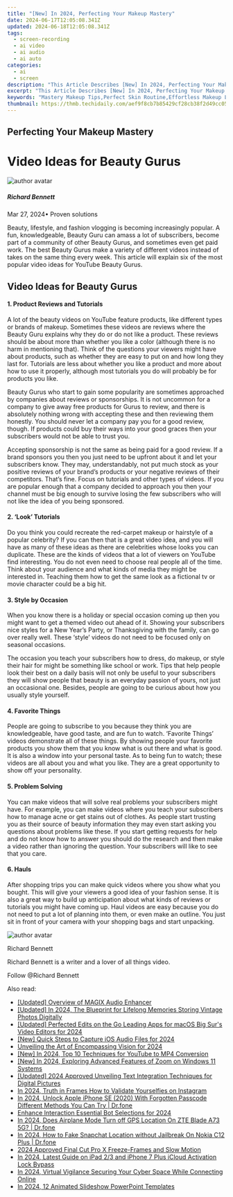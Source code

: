 ```yaml
---
title: "[New] In 2024, Perfecting Your Makeup Mastery"
date: 2024-06-17T12:05:08.341Z
updated: 2024-06-18T12:05:08.341Z
tags: 
  - screen-recording
  - ai video
  - ai audio
  - ai auto
categories: 
  - ai
  - screen
description: "This Article Describes [New] In 2024, Perfecting Your Makeup Mastery"
excerpt: "This Article Describes [New] In 2024, Perfecting Your Makeup Mastery"
keywords: "Mastery Makeup Tips,Perfect Skin Routine,Effortless Makeup Look,Makeup Artistry Basics,Flawless Makeup Techniques,Professional Beauty Hacks,Glamorous Makeup Secrets"
thumbnail: https://thmb.techidaily.com/aef9f8cb7b85429cf28cb38f2d49cc0528e1c43a7556fd8a130e20454901702b.jpg
---
```


## Perfecting Your Makeup Mastery

# Video Ideas for Beauty Gurus

![author avatar](https://images.wondershare.com/filmora/article-images/richard-bennett.jpg)

##### Richard Bennett

 Mar 27, 2024• Proven solutions

 Beauty, lifestyle, and fashion vlogging is becoming increasingly popular. A fun, knowledgeable, Beauty Guru can amass a lot of subscribers, become part of a community of other Beauty Gurus, and sometimes even get paid work. The best Beauty Gurus make a variety of different videos instead of takes on the same thing every week. This article will explain six of the most popular video ideas for YouTube Beauty Gurus.

## Video Ideas for Beauty Gurus

#### 1\. Product Reviews and Tutorials

 A lot of the beauty videos on YouTube feature products, like different types or brands of makeup. Sometimes these videos are reviews where the Beauty Guru explains why they do or do not like a product. These reviews should be about more than whether you like a color (although there is no harm in mentioning that). Think of the questions your viewers might have about products, such as whether they are easy to put on and how long they last for. Tutorials are less about whether you like a product and more about how to use it properly, although most tutorials you do will probably be for products you like.

 Beauty Gurus who start to gain some popularity are sometimes approached by companies about reviews or sponsorships. It is not uncommon for a company to give away free products for Gurus to review, and there is absolutely nothing wrong with accepting these and then reviewing them honestly. You should never let a company pay you for a good review, though. If products could buy their ways into your good graces then your subscribers would not be able to trust you.

 Accepting sponsorship is not the same as being paid for a good review. If a brand sponsors you then you just need to be upfront about it and let your subscribers know. They may, understandably, not put much stock as your positive reviews of your brand’s products or your negative reviews of their competitors. That’s fine. Focus on tutorials and other types of videos. If you are popular enough that a company decided to approach you then your channel must be big enough to survive losing the few subscribers who will not like the idea of you being sponsored.

#### 2\. ‘Look’ Tutorials

 Do you think you could recreate the red-carpet makeup or hairstyle of a popular celebrity? If you can then that is a great video idea, and you will have as many of these ideas as there are celebrities whose looks you can duplicate. These are the kinds of videos that a lot of viewers on YouTube find interesting. You do not even need to choose real people all of the time. Think about your audience and what kinds of media they might be interested in. Teaching them how to get the same look as a fictional tv or movie character could be a big hit.

#### 3\. Style by Occasion

 When you know there is a holiday or special occasion coming up then you might want to get a themed video out ahead of it. Showing your subscribers nice styles for a New Year’s Party, or Thanksgiving with the family, can go over really well. These ‘style’ videos do not need to be focused only on seasonal occasions.

 The occasion you teach your subscribers how to dress, do makeup, or style their hair for might be something like school or work. Tips that help people look their best on a daily basis will not only be useful to your subscribers they will show people that beauty is an everyday passion of yours, not just an occasional one. Besides, people are going to be curious about how you usually style yourself.

#### 4\. Favorite Things

 People are going to subscribe to you because they think you are knowledgeable, have good taste, and are fun to watch. ‘Favorite Things’ videos demonstrate all of these things. By showing people your favorite products you show them that you know what is out there and what is good. It is also a window into your personal taste. As to being fun to watch; these videos are all about you and what you like. They are a great opportunity to show off your personality.

#### 5\. Problem Solving

 You can make videos that will solve real problems your subscribers might have. For example, you can make videos where you teach your subscribers how to manage acne or get stains out of clothes. As people start trusting you as their source of beauty information they may even start asking you questions about problems like these. If you start getting requests for help and do not know how to answer you should do the research and then make a video rather than ignoring the question. Your subscribers will like to see that you care.

#### 6\. Hauls

 After shopping trips you can make quick videos where you show what you bought. This will give your viewers a good idea of your fashion sense. It is also a great way to build up anticipation about what kinds of reviews or tutorials you might have coming up. Haul videos are easy because you do not need to put a lot of planning into them, or even make an outline. You just sit in front of your camera with your shopping bags and start unpacking.

![author avatar](https://images.wondershare.com/filmora/article-images/richard-bennett.jpg)

Richard Bennett

Richard Bennett is a writer and a lover of all things video.

Follow @Richard Bennett


<ins class="adsbygoogle"
     style="display:block"
     data-ad-format="autorelaxed"
     data-ad-client="ca-pub-7571918770474297"
     data-ad-slot="1223367746"></ins>



<ins class="adsbygoogle"
     style="display:block"
     data-ad-client="ca-pub-7571918770474297"
     data-ad-slot="8358498916"
     data-ad-format="auto"
     data-full-width-responsive="true"></ins>


<span class="atpl-alsoreadstyle">Also read:</span>
<div><ul>
<li><a href="https://fox-cloud.techidaily.com/updated-overview-of-magix-audio-enhancer/"><u>[Updated] Overview of MAGIX Audio Enhancer</u></a></li>
<li><a href="https://fox-cloud.techidaily.com/updated-in-2024-the-blueprint-for-lifelong-memories-storing-vintage-photos-digitally/"><u>[Updated] In 2024, The Blueprint for Lifelong Memories  Storing Vintage Photos Digitally</u></a></li>
<li><a href="https://fox-cloud.techidaily.com/updated-perfected-edits-on-the-go-leading-apps-for-macos-big-surs-video-editors-for-2024/"><u>[Updated] Perfected Edits on the Go  Leading Apps for macOS Big Sur's Video Editors for 2024</u></a></li>
<li><a href="https://fox-cloud.techidaily.com/new-quick-steps-to-capture-ios-audio-files-for-2024/"><u>[New] Quick Steps to Capture iOS Audio Files for 2024</u></a></li>
<li><a href="https://fox-cloud.techidaily.com/unveiling-the-art-of-encompassing-vision-for-2024/"><u>Unveiling the Art of Encompassing Vision for 2024</u></a></li>
<li><a href="https://fox-cloud.techidaily.com/new-in-2024-top-10-techniques-for-youtube-to-mp4-conversion/"><u>[New] In 2024, Top 10 Techniques for YouTube to MP4 Conversion</u></a></li>
<li><a href="https://fox-cloud.techidaily.com/new-in-2024-exploring-advanced-features-of-zoom-on-windows-11-systems/"><u>[New] In 2024, Exploring Advanced Features of Zoom on Windows 11 Systems</u></a></li>
<li><a href="https://fox-cloud.techidaily.com/updated-2024-approved-unveiling-text-integration-techniques-for-digital-pictures/"><u>[Updated] 2024 Approved  Unveiling Text Integration Techniques for Digital Pictures</u></a></li>
<li><a href="https://instagram-video-recordings.techidaily.com/in-2024-truth-in-frames-how-to-validate-yourselfies-on-instagram/"><u>In 2024, Truth in Frames  How to Validate Yourselfies on Instagram</u></a></li>
<li><a href="https://iphone-unlock.techidaily.com/in-2024-unlock-apple-iphone-se-2020-with-forgotten-passcode-different-methods-you-can-try-drfone-by-drfone-ios/"><u>In 2024, Unlock Apple iPhone SE (2020) With Forgotten Passcode Different Methods You Can Try | Dr.fone</u></a></li>
<li><a href="https://discord-videos.techidaily.com/enhance-interaction-essential-bot-selections-for-2024/"><u>Enhance Interaction  Essential Bot Selections for 2024</u></a></li>
<li><a href="https://review-topics.techidaily.com/in-2024-does-airplane-mode-turn-off-gps-location-on-zte-blade-a73-5g-drfone-by-drfone-virtual-android/"><u>In 2024, Does Airplane Mode Turn off GPS Location On ZTE Blade A73 5G? | Dr.fone</u></a></li>
<li><a href="https://location-social.techidaily.com/in-2024-how-to-fake-snapchat-location-without-jailbreak-on-nokia-c12-plus-drfone-by-drfone-virtual-android/"><u>In 2024, How to Fake Snapchat Location without Jailbreak On Nokia C12 Plus | Dr.fone</u></a></li>
<li><a href="https://smart-video-creator.techidaily.com/2024-approved-final-cut-pro-x-freeze-frames-and-slow-motion/"><u>2024 Approved Final Cut Pro X Freeze-Frames and Slow Motion</u></a></li>
<li><a href="https://activate-lock.techidaily.com/in-2024-latest-guide-on-ipad-23-and-iphone-7-plus-icloud-activation-lock-bypass-by-drfone-ios/"><u>In 2024, Latest Guide on iPad 2/3 and iPhone 7 Plus iCloud Activation Lock Bypass</u></a></li>
<li><a href="https://audio-editing.techidaily.com/in-2024-virtual-vigilance-securing-your-cyber-space-while-connecting-online/"><u>In 2024, Virtual Vigilance Securing Your Cyber Space While Connecting Online</u></a></li>
<li><a href="https://animation-videos.techidaily.com/in-2024-12-animated-slideshow-powerpoint-templates/"><u>In 2024, 12 Animated Slideshow PowerPoint Templates</u></a></li>
</ul></div>
